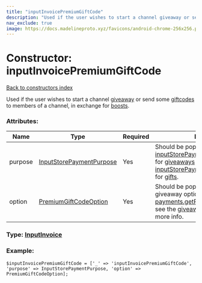 ```yaml
---
title: "inputInvoicePremiumGiftCode"
description: "Used if the user wishes to start a channel giveaway or send some giftcodes to members of a channel, in exchange for boosts."
nav_exclude: true
image: https://docs.madelineproto.xyz/favicons/android-chrome-256x256.png
---
```

# Constructor: inputInvoicePremiumGiftCode  
[Back to constructors index](/API_docs/constructors/index.html)



Used if the user wishes to start a channel [giveaway](https://core.telegram.org/api/giveaways) or send some [giftcodes](https://core.telegram.org/api/giveaways) to members of a channel, in exchange for [boosts](https://core.telegram.org/api/boost).

### Attributes:

| Name     |    Type       | Required | Description |
|----------|---------------|----------|-------------|
|purpose|[InputStorePaymentPurpose](/API_docs/types/InputStorePaymentPurpose.html) | Yes|Should be populated with [inputStorePaymentPremiumGiveaway](../constructors/inputStorePaymentPremiumGiveaway.html) for [giveaways](https://core.telegram.org/api/giveaways) and [inputStorePaymentPremiumGiftCode](../constructors/inputStorePaymentPremiumGiftCode.html) for [gifts](https://core.telegram.org/api/giveaways).|
|option|[PremiumGiftCodeOption](/API_docs/types/PremiumGiftCodeOption.html) | Yes|Should be populated with one of the giveaway options returned by [payments.getPremiumGiftCodeOptions](../methods/payments.getPremiumGiftCodeOptions.html), see the [giveaways »](https://core.telegram.org/api/giveaways) documentation for more info.|



### Type: [InputInvoice](/API_docs/types/InputInvoice.html)


### Example:

```
$inputInvoicePremiumGiftCode = ['_' => 'inputInvoicePremiumGiftCode', 'purpose' => InputStorePaymentPurpose, 'option' => PremiumGiftCodeOption];
```  
